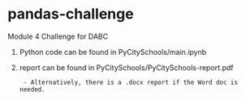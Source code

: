# pandas-challenge
Module 4 Challenge for DABC

1) Python code can be found in PyCitySchools/main.ipynb

2) report can be found in PyCitySchools/PyCitySchools-report.pdf

        - Alternatively, there is a .docx report if the Word doc is needed.

